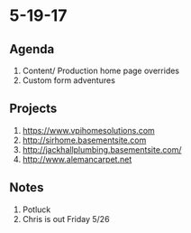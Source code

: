 # 5-19-17

## Agenda 
1. Content/ Production home page overrides 
2. Custom form adventures

## Projects 
1. https://www.vpihomesolutions.com
2. http://sirhome.basementsite.com
3. http://jackhallplumbing.basementsite.com/
4. http://www.alemancarpet.net

## Notes
1. Potluck
2. Chris is out Friday 5/26
